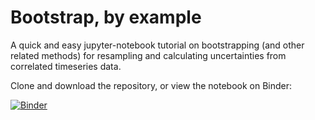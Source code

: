 # Bootstrap, by example

A quick and easy jupyter-notebook tutorial on bootstrapping (and other related methods) for resampling and calculating uncertainties from correlated timeseries data.

Clone and download the repository, or view the notebook on Binder:

[![Binder](https://mybinder.org/badge_logo.svg)](https://mybinder.org/v2/gh/apallath/bootstrapping_tutorial/master)
